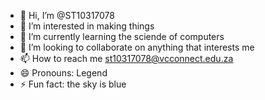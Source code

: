 - 👋 Hi, I’m @ST10317078
- 👀 I’m interested in making things
- 🌱 I’m currently learning the sciende of computers
- 💞️ I’m looking to collaborate on anything that interests me
- 📫 How to reach me st10317078@vcconnect.edu.za
- 😄 Pronouns: Legend
- ⚡ Fun fact: the sky is blue

<!---
ST10317078/ST10317078 is a ✨ special ✨ repository because its `README.md` (this file) appears on your GitHub profile.
You can click the Preview link to take a look at your changes.
--->
